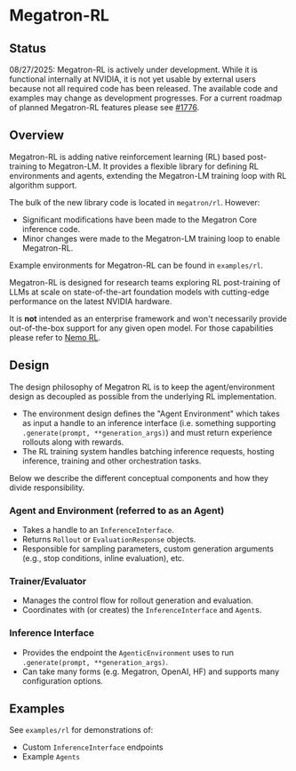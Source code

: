 # Megatron-RL

## Status
08/27/2025: Megatron-RL is actively under development. While it is functional internally at NVIDIA, it is not yet usable by external users because not all required code has been released. The available code and examples may change as development progresses. For a current roadmap of planned Megatron-RL features please see [#1776](https://github.com/NVIDIA/Megatron-LM/issues/1776).

## Overview
Megatron-RL is adding native reinforcement learning (RL) based post-training to Megatron-LM. It provides a flexible library for defining RL environments and agents, extending the Megatron-LM training loop with RL algorithm support.

The bulk of the new library code is located in `megatron/rl`. However:
- Significant modifications have been made to the Megatron Core inference code.
- Minor changes were made to the Megatron-LM training loop to enable Megatron-RL.

Example environments for Megatron-RL can be found in `examples/rl`.

Megatron-RL is designed for research teams exploring RL post-training of LLMs at scale on state-of-the-art foundation models with cutting-edge performance on the latest NVIDIA hardware.

It is **not** intended as an enterprise framework and won't necessarily provide out-of-the-box support for any given open model. For those capabilities please refer to [Nemo RL](https://github.com/NVIDIA-NeMo/RL).

## Design

The design philosophy of Megatron RL is to keep the agent/environment design as decoupled as possible from the underlying RL implementation.
- The environment design defines the "Agent Environment" which takes as input a handle to an inference interface (i.e. something supporting `.generate(prompt, **generation_args)`) and must return experience rollouts along with rewards.
- The RL training system handles batching inference requests, hosting inference, training and other orchestration tasks.

Below we describe the different conceptual components and how they divide responsibility.

### Agent and Environment (referred to as an Agent)
- Takes a handle to an `InferenceInterface`.
- Returns `Rollout` or `EvaluationResponse` objects.
- Responsible for sampling parameters, custom generation arguments (e.g., stop conditions, inline evaluation), etc.

### Trainer/Evaluator
- Manages the control flow for rollout generation and evaluation.
- Coordinates with (or creates) the `InferenceInterface` and `Agent`s.

### Inference Interface
- Provides the endpoint the `AgenticEnvironment` uses to run `.generate(prompt, **generation_args)`.
- Can take many forms (e.g. Megatron, OpenAI, HF) and supports many configuration options.

## Examples
See `examples/rl` for demonstrations of:
- Custom `InferenceInterface` endpoints
- Example `Agents`